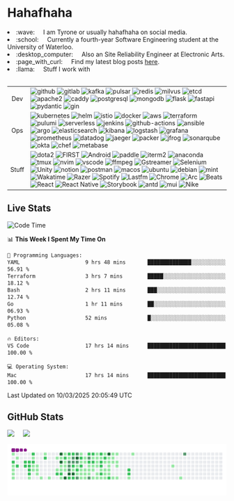 # Hahafhaha

<li> :wave: &nbsp &nbsp I am Tyrone or usually hahafhaha on social media.</li>
<li> :school: &nbsp &nbsp Currently a fourth-year Software Engineering student at the University of Waterloo.</li>
<li> :desktop_computer: &nbsp &nbsp Also an Site Reliability Engineer at Electronic Arts.</li>
<li> :page_with_curl:	&nbsp &nbsp Find my latest blog posts <a href="https://plausible-tune-8e4.notion.site/Blogs-129da84986758046810aebebe2a3637a">here</a>.</li>
<li>
 :llama:	&nbsp &nbsp Stuff I work with
 <br><br>
 <table>
   <tr>
     <td align="center">Dev</td>
     <td>
       <img alt="github" src="https://img.shields.io/badge/-GitHub-181717?style=flat-square&logo=github&logoColor=white"/>
       <img alt="gitlab" src="https://img.shields.io/badge/-Gitlab-FC6D26?style=flat-square&logo=gitlab&logoColor=white"/>
       <img alt="kafka" src="https://img.shields.io/badge/-Kafka-231F20?style=flat-square&logo=apachekafka&logoColor=white"/>
       <img alt="pulsar" src="https://img.shields.io/badge/-Pulsar-188FFF?style=flat-square&logo=apachepulsar&logoColor=white"/>
       <img alt="redis" src="https://img.shields.io/badge/-Redis-DC382D?style=flat-square&logo=redis&logoColor=white"/>
       <img alt="milvus" src="https://img.shields.io/badge/-Milvus-00A1EA?style=flat-square&logo=milvus&logoColor=white" />
       <img alt="etcd" src="https://img.shields.io/badge/-Etcd-419EDA?style=flat-square&logo=etcd&logoColor=white" />
       <img alt="apache2" src="https://img.shields.io/badge/-Apache2-D22128?style=flat-square&logo=apache&logoColor=white"/>
       <img alt="caddy" src="https://img.shields.io/badge/-Caddy-004833?style=flat-square&logo=caddy&logoColor=white"/>
       <img alt="postgresql" src="https://img.shields.io/badge/-PostgreSQL-4169E1?style=flat-square&logo=postgresql&logoColor=white" />
       <img alt="mongodb" src="https://img.shields.io/badge/-MongoDB-13aa52?style=flat-square&logo=mongodb&logoColor=white" />
       <img alt="flask" src="https://img.shields.io/badge/-Flask-811127?style=flat-square&logo=flask&logoColor=white"/>
       <img alt="fastapi" src="https://img.shields.io/badge/-FastAPI-009688?style=flat-square&logo=fastapi&logoColor=white"/>
       <img alt="pydantic" src="https://img.shields.io/badge/-Pydantic-E92063?style=flat-square&logo=pydantic&logoColor=white" />
       <img alt="gin" src="https://img.shields.io/badge/-Gin-008ECF?style=flat-square&logo=gin&logoColor=white" />
     </td>
   </tr>
   <tr>
     <td align="center">Ops</td>
     <td>
       <img alt="kubernetes" src="https://img.shields.io/badge/-Kubernetes-326CE5?style=flat-square&logo=kubernetes&logoColor=white" />
       <img alt="helm" src="https://img.shields.io/badge/-Helm-0F1689?style=flat-square&logo=helm&logoColor=white" />
       <img alt="istio" src="https://img.shields.io/badge/-Istio-466BB0?style=flat-square&logo=istio&logoColor=white" />
       <img alt="docker" src="https://img.shields.io/badge/-Docker-46a2f1?style=flat-square&logo=docker&logoColor=white" />
       <img alt="aws" src="https://img.shields.io/badge/-AWS-FF5733?style=flat-square&logo=amazonwebservices&logoColor=white" />
       <img alt="terraform" src="https://img.shields.io/badge/-Terraform-844FBA?style=flat-square&logo=terraform&logoColor=white" />
       <img alt="pulumi" src="https://img.shields.io/badge/-Pulumi-8A3391?style=flat-square&logo=pulumi&logoColor=white" />
       <img alt="serverless" src="https://img.shields.io/badge/-Serverless-FD5750?style=flat-square&logo=serverless&logoColor=white" />
       <img alt="jenkins" src="https://img.shields.io/badge/-Jenkins-D24939?style=flat-square&logo=jenkins&logoColor=white" />
       <img alt="github-actions" src="https://img.shields.io/badge/-Github%20Actions-2088FF?style=flat-square&logo=githubactions&logoColor=white" />
       <img alt="ansible" src="https://img.shields.io/badge/-Ansible-EE0000?style=flat-square&logo=ansible&logoColor=white" />
       <img alt="argo" src="https://img.shields.io/badge/-Argo-EF7B4D?style=flat-square&logo=argo&logoColor=white" />
       <img alt="elasticsearch" src="https://img.shields.io/badge/-Elasticsearch-005571?style=flat-square&logo=elasticsearch&logoColor=white"/>
       <img alt="kibana" src="https://img.shields.io/badge/-Kibana-005571?style=flat-square&logo=kibana&logoColor=white"/>
       <img alt="logstash" src="https://img.shields.io/badge/-Logstash-005571?style=flat-square&logo=logstash&logoColor=white"/>
       <img alt="grafana" src="https://img.shields.io/badge/-Grafana-F46800?style=flat-square&logo=grafana&logoColor=white"/>
       <img alt="prometheus" src="https://img.shields.io/badge/-Prometheus-E6522C?style=flat-square&logo=prometheus&logoColor=white"/>
       <img alt="datadog" src="https://img.shields.io/badge/-Datadog-632CA6?style=flat-square&logo=datadog&logoColor=white"/>
       <img alt="jaeger" src="https://img.shields.io/badge/-Jaeger-6495ED?style=flat-square&logo=jaeger&logoColor=white"/>
       <img alt="packer" src="https://img.shields.io/badge/-Packer-02A8EF?style=flat-square&logo=packer&logoColor=white" />
       <img alt="jfrog" src="https://img.shields.io/badge/-JFrog-40BE46?style=flat-square&logo=jfrog&logoColor=white" />
       <img alt="sonarqube" src="https://img.shields.io/badge/-SonarQube-4E9BCD?style=flat-square&logo=sonarqube&logoColor=white" />
       <img alt="okta" src="https://img.shields.io/badge/Okta-007DC1?style=flat-square&logo=okta&logoColor=white" />
       <img alt="chef" src="https://img.shields.io/badge/-Chef-F09820?style=flat-square&logo=chef&logoColor=white"/>
       <img alt="metabase" src="https://img.shields.io/badge/-Metabase-509EE3?style=flat-square&logo=metabase&logoColor=white"/>
     </td>
   </tr>
   <tr>
     <td align="center">Stuff</td>
     <td>
      <img alt="dota2" src="https://img.shields.io/badge/-Dota2-BF2E1A?style=flat-square&logo=dota2&logoColor=white" />
      <img alt="FIRST" src="https://img.shields.io/badge/-FIRST-0066B3?style=flat-square&logo=first&logoColor=white" />
      <img alt="Android" src="https://img.shields.io/badge/-Android-3DDC84?style=flat-square&logo=Android&logoColor=white"/>
      <img alt="paddle" src="https://img.shields.io/badge/-PaddlePaddle-0062B0?style=flat-square&logo=paddlepaddle&logoColor=white"/>
      <img alt="iterm2" src="https://img.shields.io/badge/-iTerm2-000000?style=flat-square&logo=iterm2&logoColor=white"/>
      <img alt="anaconda" src="https://img.shields.io/badge/-Anaconda-229C18?style=flat-square&logo=anaconda&logoColor=white"/>
      <img alt="tmux" src="https://img.shields.io/badge/-Tmux-1BB91F?style=flat-square&logo=tmux&logoColor=white"/>
      <img alt="nvim" src="https://img.shields.io/badge/-Neovim-57A143?style=flat-square&logo=neovim&logoColor=white"/>
      <img alt="vscode" src="https://img.shields.io/badge/-VSCode-E95420?style=flat-square&logo=visualstudiocode&logoColor=white"/>
      <img alt="ffmpeg" src="https://img.shields.io/badge/-FFMPEG-4E1181?style=flat-square&logo=ffmpeg&logoColor=white"/>
      <img alt="Gstreamer" src="https://img.shields.io/badge/-GStreamer-FF3131?style=flat-square&logo=GStreamer&logoColor=white" />
      <img alt="Selenium" src="https://img.shields.io/badge/-Selenium-43B02A?style=flat-square&logo=selenium&logoColor=white"/>
      <img alt="Unity" src="https://img.shields.io/badge/-Unity-FFFFFF?style=flat-square&logo=unity&logoColor=black" />
      <img alt="notion" src="https://img.shields.io/badge/-Notion-000000?style=flat-square&logo=notion&logoColor=white"/>
      <img alt="postman" src="https://img.shields.io/badge/-Postman-FF6C37?style=flat-square&logo=postman&logoColor=white"/>
      <img alt="macos" src="https://img.shields.io/badge/-macOS-000000?style=flat-square&logo=macos&logoColor=white" />
      <img alt="ubuntu" src="https://img.shields.io/badge/-Ubuntu-E95420?style=flat-square&logo=ubuntu&logoColor=white"/>
      <img alt="debian" src="https://img.shields.io/badge/-Debain-A81D33?style=flat-square&logo=debian&logoColor=white" />
      <img alt="mint" src="https://img.shields.io/badge/-Linuxmint-86BE43?style=flat-square&logo=linuxmint&logoColor=white" />
      <img alt="Wakatime" src="https://img.shields.io/badge/-Wakatime-000000?style=flat-square&logo=wakatime&logoColor=white" />
      <img alt="Razer" src="https://img.shields.io/badge/-Razer-03C75A?style=flat-square&logo=razer&logoColor=black" />
      <img alt="Spotify" src="https://img.shields.io/badge/-Spotify-1DB954?style=flat-square&logo=spotify&logoColor=white"/>
      <img alt="Lastfm" src="https://img.shields.io/badge/-Lastfm-D51007?style=flat-square&logo=last.fm&logoColor=white" />
      <img alt="Chrome" src="https://img.shields.io/badge/-Google%20Chrome-4285F4?style=flat-square&logo=googlechrome&logoColor=white" />
      <img alt="Arc" src="https://img.shields.io/badge/-Arc-FCBFBD?style=flat-square&logo=arc&logoColor=black" />
      <img alt="Beats" src="https://img.shields.io/badge/-Beats-E01F3D?style=flat-square&logo=beatsbydre&logoColor=white" />
      <img alt="React" src="https://img.shields.io/badge/-React-45b8d8?style=flat-square&logo=react&logoColor=white" />
      <img alt="React Native" src="https://img.shields.io/badge/-React%20Native-09D3AC?style=flat-square&logo=createreactapp&logoColor=white" />
      <img alt="Storybook" src="https://img.shields.io/badge/-Storybook-FF4785?style=flat-square&logo=storybook&logoColor=white" />
      <img alt="antd" src="https://img.shields.io/badge/-AntDesgin-0170FE?style=flat-square&logo=antdesign&logoColor=white"/>
      <img alt="mui" src="https://img.shields.io/badge/-MUI-007FFF?style=flat-square&logo=mui&logoColor=white"/>
      <img alt="Nike" src="https://img.shields.io/badge/-Nike%20Only-111111?style=flat-square&logo=nike&logoColor=white" />
     </td>
   </tr>
 </table>
</li>

## Live Stats

<!--START_SECTION:waka-->
![Code Time](http://img.shields.io/badge/Code%20Time-549%20hrs%2044%20mins-blue)

📊 **This Week I Spent My Time On** 

```text
💬 Programming Languages: 
YAML                     9 hrs 48 mins       ██████████████░░░░░░░░░░░   56.91 % 
Terraform                3 hrs 7 mins        █████░░░░░░░░░░░░░░░░░░░░   18.12 % 
Bash                     2 hrs 11 mins       ███░░░░░░░░░░░░░░░░░░░░░░   12.74 % 
Go                       1 hr 11 mins        ██░░░░░░░░░░░░░░░░░░░░░░░   06.93 % 
Python                   52 mins             █░░░░░░░░░░░░░░░░░░░░░░░░   05.08 % 

🔥 Editors: 
VS Code                  17 hrs 14 mins      █████████████████████████   100.00 % 

💻 Operating System: 
Mac                      17 hrs 14 mins      █████████████████████████   100.00 % 
```


 Last Updated on 10/03/2025 20:05:49 UTC
<!--END_SECTION:waka-->

## GitHub Stats

<div class='container'>
 <img style="height: auto; width: 55%;" class="img" src="https://github-readme-stats-sigma-five.vercel.app/api?username=TyroneHe-0926&hide_border=true&include_orgs=true&show_icons=true&include_all_commits=true&theme=vue&locale=en" />
 &nbsp;
 &nbsp;
 <img style="height: auto; width: 40%;" class="img" src="https://github-readme-stats-sigma-five.vercel.app/api/top-langs/?username=TyroneHe-0926&hide=css,scss,html&langs_count=8&hide_border=true&include_orgs=true&layout=compact&theme=vue&locale=en" /></div>
</div>

![Snake animation](https://github.com/TyroneHe-0926/TyroneHe-0926/blob/output/github-snake.gif)
